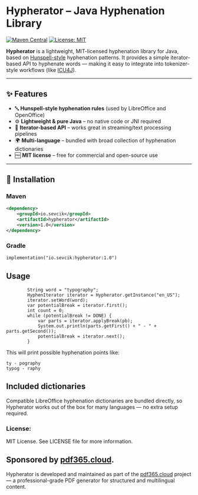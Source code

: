 # Hypherator – Java Hyphenation Library

[![Maven Central](https://img.shields.io/maven-central/v/io.sevcik/hypherator)](https://central.sonatype.com/artifact/io.sevcik/hypherator)
[![License: MIT](https://img.shields.io/badge/license-MIT-blue.svg)](LICENSE)

**Hypherator** is a lightweight, MIT-licensed hyphenation library for Java, based on [Hunspell-style](https://man.archlinux.org/man/hyph-en.5) hyphenation patterns. It provides a simple iterator-based API to hyphenate words — making it easy to integrate into tokenizer-style workflows (like [ICU4J](https://icu.unicode.org/)).

---

## ✨ Features

- 🔤 **Hunspell-style hyphenation rules** (used by LibreOffice and OpenOffice)
- ⚙️ **Lightweight & pure Java** – no native code or JNI required
- 🔁 **Iterator-based API** – works great in streaming/text processing pipelines
- 🌍 **Multi-language** – bundled with broad collection of hyphenation dictionaries
- 🆓 **MIT license** – free for commercial and open-source use

---

## 🚀 Installation

### Maven

```xml
<dependency>
    <groupId>io.sevcik</groupId>
    <artifactId>hypherator</artifactId>
    <version>1.0</version>
</dependency>
```

### Gradle

```xml
implementation("io.sevcik:hypherator:1.0")
```

## Usage


```
        String word = "typography";
        HyphenIterator iterator = Hypherator.getInstance("en_US");
        iterator.setWord(word);
        var potentialBreak = iterator.first();
        int count = 0;
        while (potentialBreak != DONE) {
            var parts = iterator.applyBreak(pb);
            System.out.println(parts.getFirst() + " - " + parts.getSecond());
            potentialBreak = iterator.next();
        }

```


This will print possible hyphenation points like:

```
ty - pography
typog - raphy
```

## Included dictionaries
Compatible LibreOffice hyphenation dictionaries are bundled directly, so Hypherator works out of the box for many languages — no extra setup required.

### License:
MIT License. See LICENSE file for more information.

## Sponsored by [pdf365.cloud](https://pdf365.cloud).

Hypherator is developed and maintained as part of the [pdf365.cloud](https://pdf365.cloud) project — a professional-grade PDF generator for structured and multilingual content.
